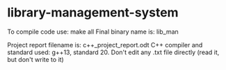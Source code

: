 # library-management-system

To compile code use:  make all 
Final binary name is: lib_man

Project report filename is: c++_project_report.odt
C++ compiler and standard used: g++13, standard 20.
Don't edit any .txt file directly (read it, but don't write to it)
